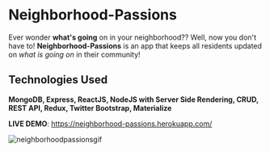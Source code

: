 # Neighborhood-Passions
Ever wonder <strong>what's going</strong> on in your neighborhood?? Well, now you don't have to! <strong>Neighborhood-Passions</strong> is an app that keeps all residents updated on <em>what is going on</em> in their community!

## Technologies Used
<strong>MongoDB, Express, ReactJS, NodeJS with Server Side Rendering, CRUD, REST API, Redux, Twitter Bootstrap, Materialize</strong>

<strong>LIVE DEMO</strong>: https://neighborhood-passions.herokuapp.com/

![neighborhoodpassionsgif](https://user-images.githubusercontent.com/24254780/30243784-2fd20604-957f-11e7-89ec-fbaaf856e369.gif)
